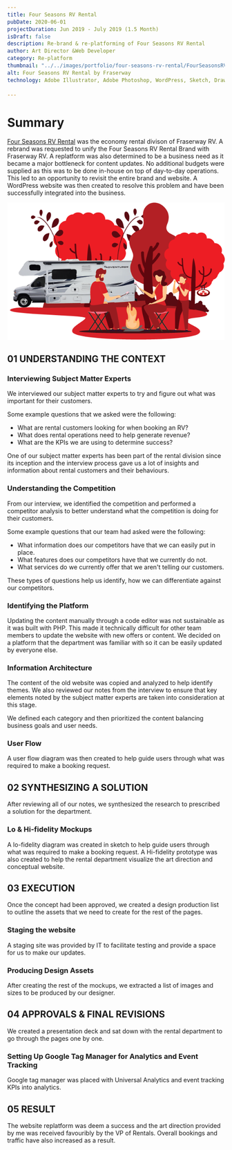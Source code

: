 ```yaml
---
title: Four Seasons RV Rental
pubDate: 2020-06-01
projectDuration: Jun 2019 - July 2019 (1.5 Month)
isDraft: false
description: Re-brand & re-platforming of Four Seasons RV Rental
author: Art Director &Web Developer
category: Re-platform
thumbnail: "../../images/portfolio/four-seasons-rv-rental/FourSeasonsRVRentals.png"
alt: Four Seasons RV Rental by Fraserway
technology: Adobe Illustrator, Adobe Photoshop, WordPress, Sketch, DrawIO, Google Tag Manager, 

---
```

 # Summary
[Four Seasons RV Rental](https://fourseasonsrvrentals.ca/) was the economy rental divison of Fraserway RV. A rebrand was requested to unify the Four Seasons RV Rental Brand with Fraserway RV. A replatform was also determined to be a business need as it became a major bottleneck for content updates. No additional budgets were supplied as this was to be done in-house on top of day-to-day operations. This led to an opportunity to revisit the entire brand and website. A WordPress website was then created to resolve this problem and have been successfully integrated into the business. 

<div align="center">
<img src="/src/images/portfolio/four-seasons-rv-rental/FourSeasonsRVRentals-Hero.webp" alt="Four Seasons RV Rentals">
</div>



## 01 UNDERSTANDING THE CONTEXT

### Interviewing Subject Matter Experts
We interviewed our subject matter experts to try and figure out what was important for their customers.

Some example questions that we asked were the following:
- What are rental customers looking for when booking an RV?
- What does rental operations need to help generate revenue?
- What are the KPIs we are using to determine success?

One of our subject matter experts has been part of the rental division since its inception and the interview process gave us a lot of insights and information about rental customers and their behaviours. 

### Understanding the Competition
From our interview, we identified the competition and performed a competitor analysis to better understand what the competition is doing for their customers. 

Some example questions that our team had asked were the following:
- What information does our competitors have that we can easily put in place. 
- What features does our competitors have that we currently do not.
- What services do we currently offer that we aren't telling our customers.

These types of questions help us identify, how we can differentiate against our competitors.

### Identifying the Platform
Updating the content manually through a code editor was not sustainable as it was built with PHP. This made it technically difficult for other team members to update the website with new offers or content. We decided on a platform that the department was familiar with so it can be easily updated by everyone else.

### Information Architecture
The content of the old website was copied and analyzed to help identify themes. We also reviewed our notes from the interview to ensure that key elements noted by the subject matter experts are taken into consideration at this stage.

We defined each category and then prioritized the content balancing business goals and user needs. 

### User Flow
A user flow diagram was then created to help guide users through what was required to make a booking request.

## 02 SYNTHESIZING A SOLUTION
After reviewing all of our notes, we synthesized the research to prescribed a solution for the department.

### Lo & Hi-fidelity Mockups
A lo-fidelity diagram was created in sketch to help guide users through what was required to make a booking request. A Hi-fidelity prototype was also created to help the rental department visualize the art direction and conceptual website.

## 03 EXECUTION
Once the concept had been approved, we created a design production list to outline the assets that we need to create for the rest of the pages. 

### Staging the website
A staging site was provided by IT to facilitate testing and provide a space for us to make our updates.

### Producing Design Assets
After creating the rest of the mockups, we extracted a list of images and sizes to be produced by our designer.


## 04 APPROVALS & FINAL REVISIONS 
We created a presentation deck and sat down with the rental department to go through the pages one by one. 

### Setting Up Google Tag Manager for Analytics and Event Tracking
Google tag manager was placed with Universal Analytics and event tracking KPIs into analytics. 

## 05 RESULT
The website replatform was deem a success and the art direction provided by me was received favouribly by the VP of Rentals. Overall bookings and traffic have also increased as a result.
